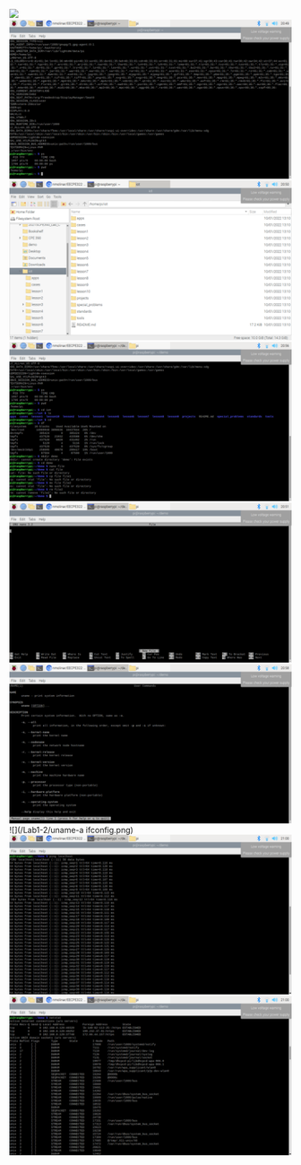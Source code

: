 ![](/Lab1-2/hostname_and_env.png)
![](/Lab1-2/psandpwd.png)
![](/Lab1-2/gitclone.png)
![](/Lab1-2/cdiot-rmfile2.png)
![](/Lab1-2/nano.png)
![](/Lab1-2/manuname.png)
![](/Lab1-2/uname-a ifconfig.png)
![](/Lab1-2/pinglocalhost.png)
![](/Lab1-2/netstat.png)
